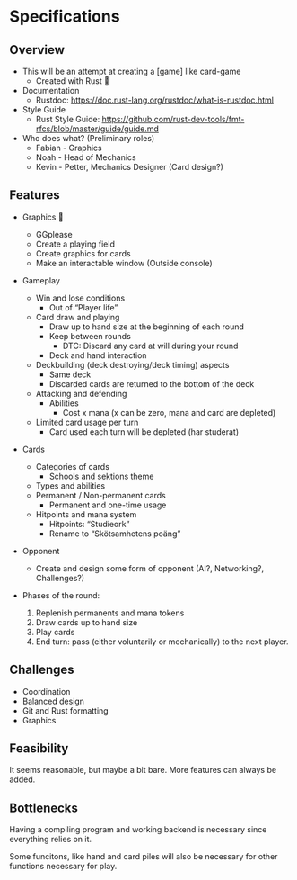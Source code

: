 # Specifications

## Overview

* This will be an attempt at creating a [game] like card-game
    * Created with Rust :crab:
* Documentation
    * Rustdoc: https://doc.rust-lang.org/rustdoc/what-is-rustdoc.html 
* Style Guide
    * Rust Style Guide: https://github.com/rust-dev-tools/fmt-rfcs/blob/master/guide/guide.md 
* Who does what? (Preliminary roles)
    * Fabian - Graphics
    * Noah   - Head of Mechanics
    * Kevin  - Petter, Mechanics Designer (Card design?)

## Features

* Graphics :crab:
    * GGplease
    * Create a playing field
    * Create graphics for cards
    * Make an interactable window (Outside console)

* Gameplay
    * Win and lose conditions
        * Out of “Player life”
    * Card draw and playing
        * Draw up to hand size at the beginning of each round
        * Keep between rounds
            * DTC: Discard any card at will during your round
        * Deck and hand interaction
    * Deckbuilding (deck destroying/deck timing) aspects
        * Same deck
        * Discarded cards are returned to the bottom of the deck 
    * Attacking and defending
        * Abilities
            * Cost x mana (x can be zero, mana and card are depleted)
    * Limited card usage per turn
        * Card used each turn will be depleted (har studerat)

* Cards
    * Categories of cards
        * Schools and sektions theme
    * Types and abilities
    * Permanent / Non-permanent cards
        * Permanent and one-time usage
    * Hitpoints and mana system
        * Hitpoints: “Studieork”
        * Rename to “Skötsamhetens poäng”

* Opponent
    * Create and design some form of opponent (AI?, Networking?, Challenges?)

* Phases of the round:
    1. Replenish permanents and mana tokens
    2. Draw cards up to hand size
    3. Play cards
    4. End turn: pass (either voluntarily or mechanically) to the next player.

## Challenges

* Coordination
* Balanced design
* Git and Rust formatting
* Graphics

## Feasibility
It seems reasonable, but maybe a bit bare. More features can always be added.

## Bottlenecks
Having a compiling program and working backend is necessary since everything relies on it.

Some funcitons, like hand and card piles will also be necessary for other functions necessary for play.